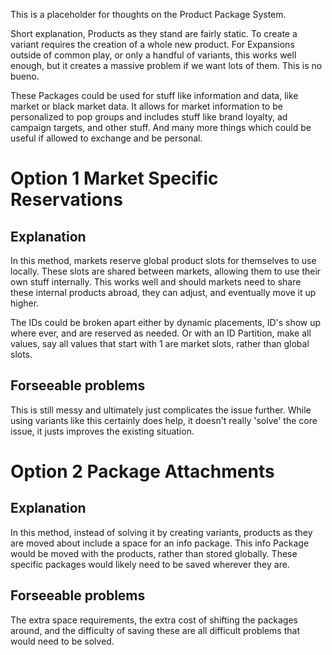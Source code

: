 This is a placeholder for thoughts on the Product Package System.

Short explanation, Products as they stand are fairly static. To create a variant requires the creation of a whole new product. For Expansions outside of common play, or only a handful of variants, this works well enough, but it creates a massive problem if we want lots of them. This is no bueno.

These Packages could be used for stuff like information and data, like market or black market data. It allows for market information to be personalized to pop groups and includes stuff like brand loyalty, ad campaign targets, and other stuff. And many more things which could be useful if allowed to exchange and be personal.

# Option 1 Market Specific Reservations
## Explanation
In this method, markets reserve global product slots for themselves to use locally. These slots are shared between markets, allowing them to use their own stuff internally. This works well and should markets need to share these internal products abroad, they can adjust, and eventually move it up higher. 

The IDs could be broken apart either by dynamic placements, ID's show up where ever, and are reserved as needed. Or with an ID Partition, make all values, say all values that start with 1 are market slots, rather than global slots.

## Forseeable problems
This is still messy and ultimately just complicates the issue further. While using variants like this certainly does help, it doesn't really 'solve' the core issue, it justs improves the existing situation.

# Option 2 Package Attachments
## Explanation
In this method, instead of solving it by creating variants, products as they are moved about include a space for an info package. This info Package would be moved with the products, rather than stored globally. These specific packages would likely need to be saved wherever they are.

## Forseeable problems
The extra space requirements, the extra cost of shifting the packages around, and the difficulty of saving these are all difficult problems that would need to be solved.